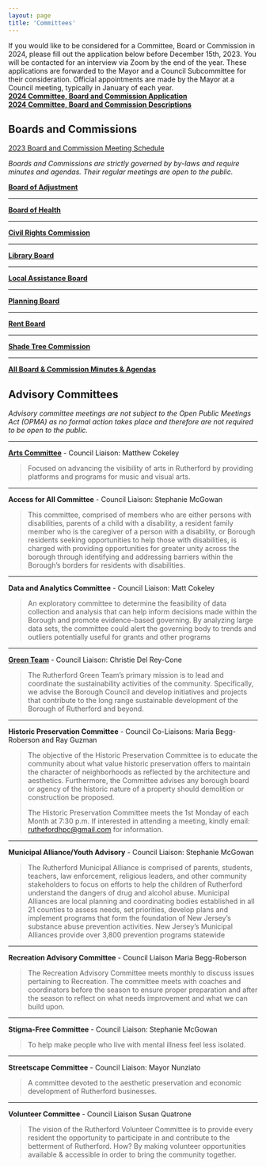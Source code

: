 ```yaml
---
layout: page
title: 'Committees'
---
```



<p markdown=1>
 
If you would like to be considered for a Committee, Board or Commission in 2024, please fill out the application below before December 15th, 2023. You will be contacted for an interview via Zoom by the end of the year. These applications are forwarded to the Mayor and a Council Subcommittee for their consideration. Official appointments are made by the Mayor at a Council meeting, typically in January of each year.
 <br>
[**2024 Committee, Board and Commission Application**](https://docs.google.com/forms/d/e/1FAIpQLSftCGqfwayF6FWhZ5PQXUyubpGliGXc96FE29Le1-LU-_Qevg/viewform)
<br>
[**2024 Committee, Board and Commission Descriptions**](https://storage.googleapis.com/static.rutherford-nj.com/committees/2024%20Committee%20Descriptions.pdf) 

</p>

<div class="row">
<div class="col-md-4">
<div class="card mb-4">
<div class="card-body" markdown=1>

## Boards and Commissions

[2023 Board and Commission Meeting Schedule](https://storage.googleapis.com/static.rutherford-nj.com/committees/ANNUAL%20NOTICE%202023.pdf)

*Boards and Commissions are strictly governed by by-laws and require minutes and agendas. Their regular meetings are open to the public.* 


[**Board of Adjustment**](board-of-adjustment/) 

---

[**Board of Health**](board-of-health/)

---

[**Civil Rights Commission**](civil-rights-commission/)

---

[**Library Board**](library-board/)

---

[**Local Assistance Board**](local-assistance-board/)

---

[**Planning Board**](planning-board/)

---

[**Rent Board**](rent-board/)

---

[**Shade Tree Commission**](shade-tree-commission/)

---

[**All Board & Commission Minutes & Agendas**](/departments/borough-clerk/minutes-and-agendas/)

</div>
</div>
</div>


<div class="col-md-8">
<div class="card mb-4">
<div class="card-body" markdown=1>

## Advisory Committees

*Advisory committee meetings are not subject to the Open Public Meetings Act (OPMA) as no formal action takes place and therefore are not required to be open to the public.*   

---

[**Arts Committee**](arts/) - Council Liaison: Matthew Cokeley

> Focused on advancing the visibility of arts in Rutherford by providing platforms and programs for music and visual arts.

---

**Access for All Committee** - Council Liaison: Stephanie McGowan

> This committee, comprised of members who are either persons with disabilities, parents of a child with a disability, a resident family member who is the caregiver of a person with a disability, or Borough residents seeking opportunities to help those with disabilities, is charged with providing opportunities for greater unity across the borough through identifying and addressing barriers within the Borough’s borders for residents with disabilities.

---                            

**Data and Analytics Committee** - Council Liaison: Matt Cokeley

> An exploratory committee to determine the feasibility of data collection and analysis that can help inform decisions made within the Borough and promote evidence-based governing. By analyzing large data sets, the committee could alert the governing body to trends and outliers potentially useful for grants and other programs

---

[**Green Team**](green-team/) - Council Liaison: Christie Del Rey-Cone

> The Rutherford Green Team’s primary mission is to lead and coordinate the sustainability activities of the community. Specifically, we advise the Borough Council and develop initiatives and projects that contribute to the long range sustainable development of the Borough of Rutherford and beyond.

---

**Historic Preservation Committee** - Council Co-Liaisons: Maria Begg-Roberson and Ray Guzman

> The objective of the Historic Preservation Committee is to educate the community about what value historic preservation offers to maintain the character of neighborhoods as reflected by the architecture and aesthetics. Furthermore, the Committee advises any borough board or agency of the historic nature of a property should demolition or construction be proposed.
> 
> The Historic Preservation Committee meets the 1st Monday of each Month at 7:30 p.m.  If interested in attending a meeting, kindly email: ruthefordhpc@gmail.com for information.

---

**Municipal Alliance/Youth Advisory** - Council Liaison: Stephanie McGowan

> The Rutherford Municipal Alliance is comprised of parents, students, teachers, law enforcement, religious leaders, and other community stakeholders to focus on efforts to help the children of Rutherford understand the dangers of drug and alcohol abuse.
Municipal Alliances are local planning and coordinating bodies established in all 21 counties to assess needs, set priorities, develop plans and implement programs that form the foundation of New Jersey’s substance abuse prevention activities. New Jersey’s Municipal Alliances provide over 3,800 prevention programs statewide

---

**Recreation Advisory Committee** - Council Liaison Maria Begg-Roberson

> The Recreation Advisory Committee meets monthly to discuss issues pertaining to Recreation.  The committee meets with coaches and coordinators before the season to ensure proper preparation and after the season to reflect on what needs improvement and what we can build upon.

---

**Stigma-Free Committee** - Council Liaison: Stephanie McGowan

> To help make people who live with mental illness feel less isolated.

---

**Streetscape Committee** - Council Liaison: Mayor Nunziato

> A committee devoted to the aesthetic preservation and economic development of Rutherford businesses.

---

**Volunteer Committee** - Council Liaison Susan Quatrone

> The vision of the Rutherford Volunteer Committee is to provide every resident the opportunity to participate in and contribute to the betterment of Rutherford. How? 
By making volunteer opportunities available & accessible in order to bring the community together. 


</div>
</div>
</div>
</div>
